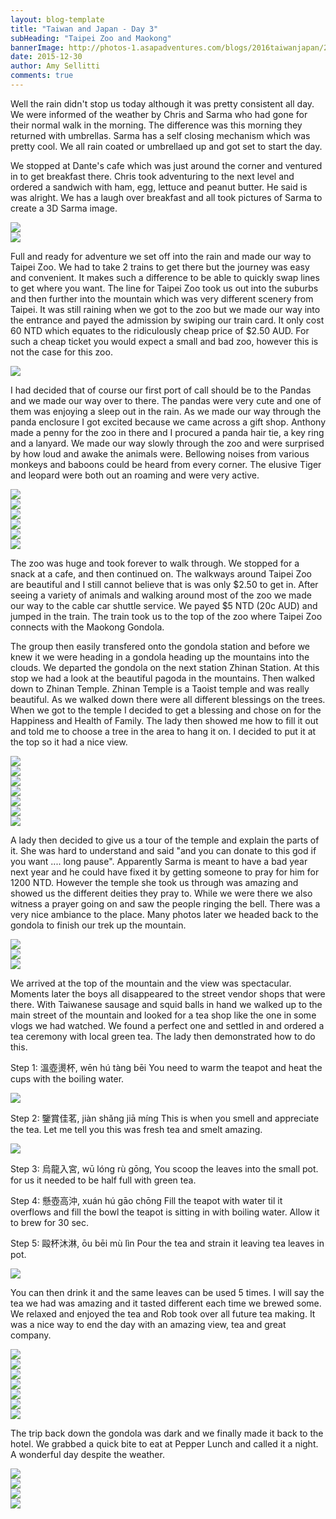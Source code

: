 ```yaml
---
layout: blog-template
title: "Taiwan and Japan - Day 3"
subHeading: "Taipei Zoo and Maokong"
bannerImage: http://photos-1.asapadventures.com/blogs/2016taiwanjapan/2015-12-30/IMG_2457.JPG_compressed.JPEG
date: 2015-12-30
author: Amy Sellitti
comments: true
---
```


Well the rain didn't stop us today although it was pretty consistent all day. We were informed of the weather by Chris and Sarma who had gone for their normal walk in the morning. The difference was this morning they returned with umbrellas. Sarma has a self closing mechanism which was pretty cool. We all rain coated or umbrellaed up and got set to start the day.

We stopped at Dante's cafe which was just around the corner and ventured in to get breakfast there. Chris took adventuring to the next level and ordered a sandwich with ham, egg, lettuce and peanut butter. He said is was alright. We has a laugh over breakfast and all took pictures of Sarma to create a 3D Sarma image.

<div class="center-image"><img src="http://photos-1.asapadventures.com/blogs/2016taiwanjapan/2015-12-30/IMG_2273.JPG_compressed.JPEG" /></div>
<div class="center-image"><img src="http://photos-1.asapadventures.com/blogs/2016taiwanjapan/2015-12-30/IMG_2275.JPG_compressed.JPEG" /></div>

Full and ready for adventure we set off into the rain and made our way to Taipei Zoo. We had to take 2 trains to get there but the journey was easy and convenient. It makes such a difference to be able to quickly swap lines to get where you want. The line for Taipei Zoo took us out into the suburbs and then further into the mountain which was very different scenery from Taipei. It was still raining when we got to the zoo but we made our way into the entrance and payed the admission by swiping our train card. It only cost 60 NTD which equates to the ridiculously cheap price of $2.50 AUD. For such a cheap ticket you would expect a small and bad zoo, however this is not the case for this zoo.

<div class="center-image"><img src="http://photos-1.asapadventures.com/blogs/2016taiwanjapan/2015-12-30/IMG_2284.JPG_compressed.JPEG" /></div>

I had decided that of course our first port of call should be to the Pandas and we made our way over to there. The pandas were very cute and one of them was enjoying a sleep out in the rain. As we made our way through the panda enclosure I got excited because we came across a gift shop. Anthony made a penny for the zoo in there and I procured a panda hair tie, a key ring and a lanyard. We made our way slowly through the zoo and were surprised by how loud and awake the animals were. Bellowing noises from various monkeys and baboons could be heard from every corner. The elusive Tiger and leopard were both out an roaming and were very active.

<div class="center-image"><img src="http://photos-1.asapadventures.com/blogs/2016taiwanjapan/2015-12-30/IMG_2286.JPG_compressed.JPEG" /></div>
<div class="center-image"><img src="http://photos-1.asapadventures.com/blogs/2016taiwanjapan/2015-12-30/IMG_2306.JPG_compressed.JPEG" /></div>
<div class="center-image"><img src="http://photos-1.asapadventures.com/blogs/2016taiwanjapan/2015-12-30/IMG_2317.JPG_compressed.JPEG" /></div>
<div class="center-image"><img src="http://photos-1.asapadventures.com/blogs/2016taiwanjapan/2015-12-30/IMG_2337.JPG_compressed.JPEG" /></div>
<div class="center-image"><img src="http://photos-1.asapadventures.com/blogs/2016taiwanjapan/2015-12-30/IMG_2355.JPG_compressed.JPEG" /></div>
<div class="center-image"><img src="http://photos-1.asapadventures.com/blogs/2016taiwanjapan/2015-12-30/DSC_0291.JPG_compressed.JPEG" /></div>

The zoo was huge and took forever to walk through. We stopped for a snack at a cafe, and then continued on. The walkways around Taipei Zoo are beautiful and I still cannot believe that is was only $2.50 to get in. After seeing a variety of animals and walking around most of the zoo we made our way to the cable car shuttle service. We payed $5 NTD (20c AUD) and jumped in the train. The train took us to the top of the zoo where Taipei Zoo connects with the Maokong Gondola.

The group then easily transfered onto the gondola station and before we knew it we were heading in a gondola heading up the mountains into the clouds. We departed the gondola on the next station Zhinan Station. At this stop we had a look at the beautiful pagoda in the mountains. Then walked down to Zhinan Temple. Zhinan Temple is a Taoist temple and was really beautiful. As we walked down there were all different blessings on the trees. When we got to the temple I decided to get a blessing and chose on for the Happiness and Health of Family. The lady then showed me how to fill it out and told me to choose a tree in the area to hang it on. I decided to put it at the top so it had a nice view.

<div class="center-image"><img src="http://photos-1.asapadventures.com/blogs/2016taiwanjapan/2015-12-30/IMG_2379.JPG_compressed.JPEG" /></div>
<div class="center-image"><img src="http://photos-1.asapadventures.com/blogs/2016taiwanjapan/2015-12-30/IMG_2383.JPG_compressed.JPEG" /></div>
<div class="center-image"><img src="http://photos-1.asapadventures.com/blogs/2016taiwanjapan/2015-12-30/IMG_2391.JPG_compressed.JPEG" /></div>
<div class="center-image"><img src="http://photos-1.asapadventures.com/blogs/2016taiwanjapan/2015-12-30/IMG_2400.JPG_compressed.JPEG" /></div>
<div class="center-image"><img src="http://photos-1.asapadventures.com/blogs/2016taiwanjapan/2015-12-30/IMG_2403.JPG_compressed.JPEG" /></div>
<div class="center-image"><img src="http://photos-1.asapadventures.com/blogs/2016taiwanjapan/2015-12-30/IMG_2404.JPG_compressed.JPEG" /></div>
<div class="center-image"><img src="http://photos-1.asapadventures.com/blogs/2016taiwanjapan/2015-12-30/DSC_4193.JPG_compressed.JPEG" /></div>

A lady then decided to give us a tour of the temple and explain the parts of it. She was hard to understand and said "and you can donate to this god if you want .... long pause". Apparently Sarma is meant to have a bad year next year and he could have fixed it by getting someone to pray for him for 1200 NTD. However the temple she took us through was amazing and showed us the different deities they pray to. While we were there we also witness a prayer going on and saw the people ringing the bell. There was a very nice ambiance to the place. Many photos later we headed back to the gondola to finish our trek up the mountain.

<div class="center-image"><img src="http://photos-1.asapadventures.com/blogs/2016taiwanjapan/2015-12-30/IMG_2433.JPG_compressed.JPEG" /></div>
<div class="center-image"><img src="http://photos-1.asapadventures.com/blogs/2016taiwanjapan/2015-12-30/IMG_2437.JPG_compressed.JPEG" /></div>
<div class="center-image"><img src="http://photos-1.asapadventures.com/blogs/2016taiwanjapan/2015-12-30/IMG_2439.JPG_compressed.JPEG" /></div>

We arrived at the top of the mountain and the view was spectacular. Moments later the boys all disappeared to the street vendor shops that were there. With Taiwanese sausage and squid balls in hand we walked up to the main street of the mountain and looked for a tea shop like the one in some vlogs we had watched. We found a perfect one and settled in and ordered a tea ceremony with local green tea. The lady then demonstrated how to do this.

Step 1: 溫壺燙杯, wēn hú tàng bēi You need to warm the teapot and heat the cups with the boiling water.

<div class="center-image"><img src="http://photos-1.asapadventures.com/blogs/2016taiwanjapan/2015-12-30/IMG_2457.JPG_compressed.JPEG" /></div>

Step 2: 鑒賞佳茗, jiàn shǎng jiā míng This is when you smell and appreciate the tea. Let me tell you this was fresh tea and smelt amazing.

<div class="center-image"><img src="http://photos-1.asapadventures.com/blogs/2016taiwanjapan/2015-12-30/IMG_2460.JPG_compressed.JPEG" /></div>

Step 3: 烏龍入宮, wū lóng rù gōng, You scoop the leaves into the small pot. for us it needed to be half full with green tea.

Step 4: 懸壺高沖, xuán hú gāo chōng Fill the teapot with water til it overflows and fill the bowl the teapot is sitting in with boiling water. Allow it to brew for 30 sec.

Step 5: 毆杯沐淋, ōu bēi mù lìn Pour the tea and strain it leaving tea leaves in pot.

<div class="center-image"><img src="http://photos-1.asapadventures.com/blogs/2016taiwanjapan/2015-12-30/IMG_2475.JPG_compressed.JPEG" /></div>

You can then drink it and the same leaves can be used 5 times. I will say the tea we had was amazing and it tasted different each time we brewed some. We relaxed and enjoyed the tea and Rob took over all future tea making. It was a nice way to end the day with an amazing view, tea and great company.

<div class="center-image"><img src="http://photos-1.asapadventures.com/blogs/2016taiwanjapan/2015-12-30/IMG_2480.JPG_compressed.JPEG" /></div>
<div class="center-image"><img src="http://photos-1.asapadventures.com/blogs/2016taiwanjapan/2015-12-30/IMG_2485.JPG_compressed.JPEG" /></div>
<div class="center-image"><img src="http://photos-1.asapadventures.com/blogs/2016taiwanjapan/2015-12-30/IMG_2488.JPG_compressed.JPEG" /></div>
<div class="center-image"><img src="http://photos-1.asapadventures.com/blogs/2016taiwanjapan/2015-12-30/IMG_2493.JPG_compressed.JPEG" /></div>
<div class="center-image"><img src="http://photos-1.asapadventures.com/blogs/2016taiwanjapan/2015-12-30/IMG_2499.JPG_compressed.JPEG" /></div>
<div class="center-image"><img src="http://photos-1.asapadventures.com/blogs/2016taiwanjapan/2015-12-30/IMG_2514.JPG_compressed.JPEG" /></div>
<div class="center-image"><img src="http://photos-1.asapadventures.com/blogs/2016taiwanjapan/2015-12-30/PC300348.JPG_compressed.JPEG" /></div>

The trip back down the gondola was dark and we finally made it back to the hotel. We grabbed a quick bite to eat at Pepper Lunch and called it a night. A wonderful day despite the weather.

<div class="center-image"><img src="http://photos-1.asapadventures.com/blogs/2016taiwanjapan/2015-12-30/IMG_2526.JPG_compressed.JPEG" /></div>
<div class="center-image"><img src="http://photos-1.asapadventures.com/blogs/2016taiwanjapan/2015-12-30/IMG_2524.JPG_compressed.JPEG" /></div>
<div class="center-image"><img src="http://photos-1.asapadventures.com/blogs/2016taiwanjapan/2015-12-30/IMG_2527.JPG_compressed.JPEG" /></div>
<div class="center-image"><img src="http://photos-1.asapadventures.com/blogs/2016taiwanjapan/2015-12-30/DSC_0469.JPG_compressed.JPEG" /></div>
